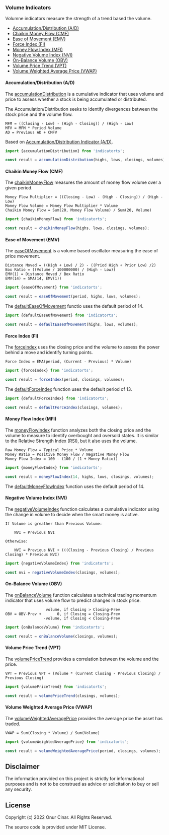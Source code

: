 ### Volume Indicators

Volumne indicators measure the strength of a trend based the volume.

- [Accumulation/Distribution (A/D)](#accumulationdistribution-ad)
- [Chaikin Money Flow (CMF)](#chaikin-money-flow-cmf)
- [Ease of Movement (EMV)](#ease-of-movement-emv)
- [Force Index (FI)](#force-index-fi)
- [Money Flow Index (MFI)](#money-flow-index-mfi)
- [Negative Volume Index (NVI)](#negative-volume-index-nvi)
- [On-Balance Volume (OBV)](#on-balance-volume-obv)
- [Volume Price Trend (VPT)](#volume-price-trend-vpt)
- [Volume Weighted Average Price (VWAP)](#volume-weighted-average-price-vwap)

#### Accumulation/Distribution (A/D)

The [accumulationDistribution](./accumulationDistribution.ts) is a cumulative indicator that uses volume and price to assess whether a stock is being accumulated or distributed.

The Accumulation/Distribution seeks to identify divergences between the stock price and the volume flow.

```
MFM = ((Closing - Low) - (High - Closing)) / (High - Low)
MFV = MFM * Period Volume
AD = Previous AD + CMFV
```

Based on [Accumulation/Distribution Indicator (A/D)](https://www.investopedia.com/terms/a/accumulationdistribution.asp).

```TypeScript
import {accumulationDistribution} from 'indicatorts';

const result = accumulationDistribution(highs, lows, closings, volumes);
```

#### Chaikin Money Flow (CMF)

The [chaikinMoneyFlow](./chaikinMoneyFlow.ts) measures the amount of money flow volume over a given period.

```
Money Flow Multiplier = ((Closing - Low) - (High - Closing)) / (High - Low)
Money Flow Volume = Money Flow Multiplier * Volume
Chaikin Money Flow = Sum(20, Money Flow Volume) / Sum(20, Volume)
```

```TypeScript
import {chaikinMoneyFlow} from 'indicatorts';

const result = chaikinMoneyFlow(highs, lows, closings, volumes);
```

#### Ease of Movement (EMV)

The [easeOfMovement](./easeOfMovement.ts) is a volume based oscillator measuring the ease of price movement.

```
Distance Moved = ((High + Low) / 2) - ((Priod High + Prior Low) /2)
Box Ratio = ((Volume / 100000000) / (High - Low))
EMV(1) = Distance Moved / Box Ratio
EMV(14) = SMA(14, EMV(1))
```

```TypeScript
import {easeOfMovement} from 'indicatorts';

const result = easeOfMovement(period, highs, lows, volumes);
```

The [defaultEaseOfMovement](./easeOfMovement.ts) functio uses the default period of 14.

```TypeScript
import {defaultEaseOfMovement} from 'indicatorts';

const result = defaultEaseOfMovement(highs, lows, volumes);
```

#### Force Index (FI)

The [forceIndex](./forceIndex.ts) uses the closing price and the volume to assess the power behind a move and identify turning points.

```
Force Index = EMA(period, (Current - Previous) * Volume)
```

```TypeScript
import {forceIndex} from 'indicatorts';

const result = forceIndex(period, closings, volumes);
```

The [defaultForceIndex](./forceIndex.ts) function uses the default period of 13.

```TypeScript
import {defaultForceIndex} from 'indicatorts';

const result = defaultForceIndex(closings, volumes);
```

#### Money Flow Index (MFI)

The [moneyFlowIndex](./moneyFlowIndex.ts) function analyzes both the closing price and the volume to measure to identify overbought and oversold states. It is similar to the Relative Strength Index (RSI), but it also uses the volume.

```
Raw Money Flow = Typical Price * Volume
Money Ratio = Positive Money Flow / Negative Money Flow
Money Flow Index = 100 - (100 / (1 + Money Ratio))
```

```TypeScript
import {moneyFlowIndex} from 'indicatorts';

const result = moneyFlowIndex(14, highs, lows, closings, volumes);
```

The [defaultMoneyFlowIndex](./moneyFlowIndex.ts) function uses the default period of 14.

#### Negative Volume Index (NVI)

The [negativeVolumeIndex](./negativeVolumeIndex.ts) function calculates a cumulative indicator using the change in volume to decide when the smart money is active.

```
If Volume is greather than Previous Volume:

    NVI = Previous NVI

Otherwise:

    NVI = Previous NVI + (((Closing - Previous Closing) / Previous Closing) * Previous NVI)
```

```TypeScript
import {negativeVolumeIndex} from 'indicatorts';

const nvi = negativeVolumeIndex(closings, volumes);
```

#### On-Balance Volume (OBV)

The [onBalanceVolume](./onBalanceVolume.ts) function calculates a technical trading momentum indicator that uses volume flow to predict changes in stock price.

```
                  volume, if Closing > Closing-Prev
OBV = OBV-Prev +       0, if Closing = Closing-Prev
                 -volume, if Closing < Closing-Prev
```

```TypeScript
import {onBalanceVolume} from 'indicatorts';

const result = onBalanceVolume(closings, volumes);
```

#### Volume Price Trend (VPT)

The [volumePriceTrend](./volumePriceTrend.ts) provides a correlation between the volume and the price.

```
VPT = Previous VPT + (Volume * (Current Closing - Previous Closing) / Previous Closing)
```

```TypeScript
import {volumePriceTrend} from 'indicatorts';

const result = volumePriceTrend(closings, volumes);
```

#### Volume Weighted Average Price (VWAP)

The [volumeWeightedAveragePrice](./volumeWeightedAveragePrice.ts) provides the average price the asset has traded.

```
VWAP = Sum(Closing * Volume) / Sum(Volume)
```

```TypeScript
import {volumeWeightedAveragePrice} from 'indicatorts';

const result = volumeWeightedAveragePrice(period, closings, volumes);
```

## Disclaimer

The information provided on this project is strictly for informational purposes and is not to be construed as advice or solicitation to buy or sell any security.

## License

Copyright (c) 2022 Onur Cinar. All Rights Reserved.

The source code is provided under MIT License.
